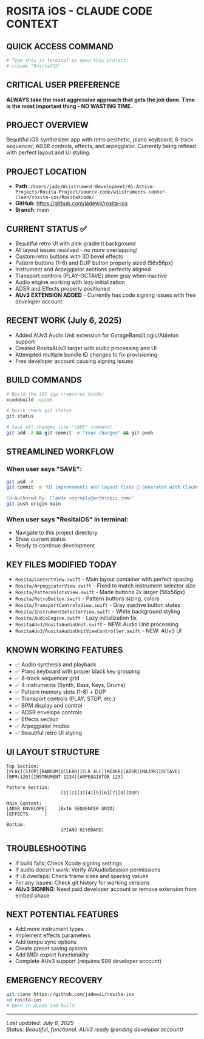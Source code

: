 # ROSITA iOS - CLAUDE CODE CONTEXT

## QUICK ACCESS COMMAND
```bash
# Type this in terminal to open this project:
# claude "RositaIOS"
```

## CRITICAL USER PREFERENCE
**ALWAYS take the most aggressive approach that gets the job done. Time is the most important thing - NO WASTING TIME.**

## PROJECT OVERVIEW
Beautiful iOS synthesizer app with retro aesthetic, piano keyboard, 8-track sequencer, ADSR controls, effects, and arpeggiator. Currently being refined with perfect layout and UI styling.

## PROJECT LOCATION
- **Path**: `/Users/jade/Wiistrument-Development/01-Active-Projects/Rosita-Project/source-code/wiistruments-center-clean/rosita-ios/RositaXcode/`
- **GitHub**: https://github.com/jadewii/rosita-ios
- **Branch**: main

## CURRENT STATUS ✅
- Beautiful retro UI with pink gradient background
- All layout issues resolved - no more overlapping!
- Custom retro buttons with 3D bevel effects
- Pattern buttons (1-8) and DUP button properly sized (56x56px)
- Instrument and Arpeggiator sections perfectly aligned
- Transport controls (PLAY-OCTAVE) show gray when inactive
- Audio engine working with lazy initialization
- ADSR and Effects properly positioned
- **AUv3 EXTENSION ADDED** - Currently has code signing issues with free developer account

## RECENT WORK (July 6, 2025)
- Added AUv3 Audio Unit extension for GarageBand/Logic/Ableton support
- Created RositaAUv3 target with audio processing and UI
- Attempted multiple bundle ID changes to fix provisioning
- Free developer account causing signing issues

## BUILD COMMANDS
```bash
# Build the iOS app (requires Xcode)
xcodebuild -quiet

# Quick check git status
git status

# Save all changes (use "SAVE" command)
git add -A && git commit -m "Your changes" && git push
```

## STREAMLINED WORKFLOW

### When user says "SAVE":
```bash
git add -A
git commit -m "UI improvements and layout fixes 🎹 Generated with Claude Code

Co-Authored-By: Claude <noreply@anthropic.com>"
git push origin main
```

### When user says "RositaIOS" in terminal:
- Navigate to this project directory
- Show current status
- Ready to continue development

## KEY FILES MODIFIED TODAY
- `Rosita/ContentView.swift` - Main layout container with perfect spacing
- `Rosita/ArpeggiatorView.swift` - Fixed to match instrument selector size
- `Rosita/PatternSlotsView.swift` - Made buttons 2x larger (56x56px)
- `Rosita/RetroButton.swift` - Pattern buttons sizing, colors
- `Rosita/TransportControlsView.swift` - Gray inactive button states
- `Rosita/InstrumentSelectorView.swift` - White background styling
- `Rosita/AudioEngine.swift` - Lazy initialization fix
- `RositaAUv3/RositaAudioUnit.swift` - NEW: Audio Unit processing
- `RositaAUv3/RositaAudioUnitViewController.swift` - NEW: AUv3 UI

## KNOWN WORKING FEATURES
- ✅ Audio synthesis and playback
- ✅ Piano keyboard with proper black key grouping
- ✅ 8-track sequencer grid
- ✅ 4 instruments (Synth, Bass, Keys, Drums)
- ✅ Pattern memory slots (1-8) + DUP
- ✅ Transport controls (PLAY, STOP, etc.)
- ✅ BPM display and control
- ✅ ADSR envelope controls
- ✅ Effects section
- ✅ Arpeggiator modes
- ✅ Beautiful retro UI styling

## UI LAYOUT STRUCTURE
```
Top Section:
[PLAY][STOP][RANDOM][CLEAR][CLR ALL][MIXER][ADSR][MAJOR][OCTAVE][BPM:120][INSTRUMENT 1234][ARPEGGIATOR 123]

Pattern Section:
                    [1][2][3][4][5][6][7][8][DUP]

Main Content:
[ADSR ENVELOPE]    [8x16 SEQUENCER GRID]
[EFFECTS      ]

Bottom:
                    [PIANO KEYBOARD]
```

## TROUBLESHOOTING
- If build fails: Check Xcode signing settings
- If audio doesn't work: Verify AVAudioSession permissions
- If UI overlaps: Check frame sizes and spacing values
- For any issues: Check git history for working versions
- **AUv3 SIGNING**: Need paid developer account or remove extension from embed phase

## NEXT POTENTIAL FEATURES
- Add more instrument types
- Implement effects parameters
- Add tempo sync options
- Create preset saving system
- Add MIDI export functionality
- Complete AUv3 support (requires $99 developer account)

## EMERGENCY RECOVERY
```bash
git clone https://github.com/jadewii/rosita-ios
cd rosita-ios
# Open in Xcode and build
```

---
*Last updated: July 6, 2025*  
*Status: Beautiful, functional, AUv3 ready (pending developer account)*